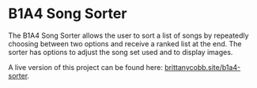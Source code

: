 # B1A4 Song Sorter

The B1A4 Song Sorter allows the user to sort a list of songs by repeatedly choosing between two options and receive a ranked list at the end. The sorter has options to adjust the song set used and to display images.

A live version of this project can be found here: [brittanycobb.site/b1a4-sorter](https://www.brittanycobb.site/b1a4-sorter).
